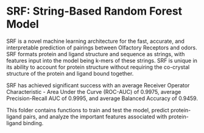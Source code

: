 # SRF: String-Based Random Forest Model

SRF is a novel machine learning architecture for the fast, accurate, and interpretable prediction of pairings between Olfactory Receptors and odors. SRF formats protein and ligand structure and sequence as strings, with features input into the model being k-mers of these strings. SRF is unique in its ability to account for protein structure without requiring the co-crystal structure of the protein and ligand bound together.

SRF has achieved significant success with an average Receiver Operator Characteristic - Area Under the Curve (ROC-AUC) of 
0.9975, average Precision-Recall AUC of 0.9995, and average Balanced Accuracy of 0.9459.

This folder contains functions to train and test the model, predict protein-ligand pairs, and analyze the important features associated with protein-ligand binding. 